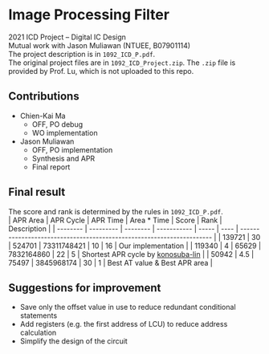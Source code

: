# Image Processing Filter
2021 ICD Project – Digital IC Design<br>
Mutual work with Jason Muliawan (NTUEE, B07901114)<br>
The project description is in `1092_ICD_P.pdf`.<br>
The original project files are in `1092_ICD_Project.zip`.
The `.zip` file is provided by Prof. Lu, which is not uploaded to this repo.<br>

## Contributions
- Chien-Kai Ma
  - OFF, PO debug
  - WO implementation
- Jason Muliawan
  - OFF, PO implementation
  - Synthesis and APR
  - Final report

## Final result
The score and rank is determined by the rules in `1092_ICD_P.pdf`.<br>
| APR Area | APR Cycle | APR Time | Area * Time | Score | Rank | Description                                                           |
| -------- | --------- | -------- | ----------- | ----- | ---- | --------------------------------------------------------------------- |
| 139721   | 30        | 524701   | 73311748421 | 10    | 16   | Our implementation                                                    |
| 119340   | 4         | 65629    | 7832164860  | 22    | 5    | Shortest APR cycle by [konosuba-lin](https://github.com/konosuba-lin) |
| 50942    | 4.5       | 75497    | 3845968174  | 30    | 1    | Best AT value & Best APR area                                         |

## Suggestions for improvement
- Save only the offset value in use to reduce redundant conditional statements
- Add registers (e.g. the first address of LCU) to reduce address calculation
- Simplify the design of the circuit
